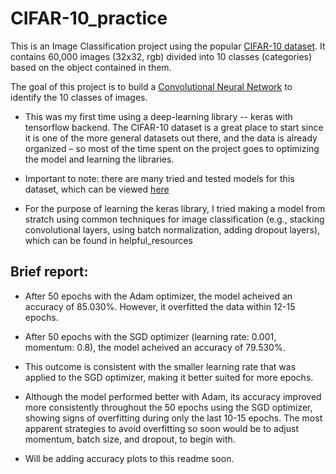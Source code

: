 # CIFAR-10_practice
This is an Image Classification project using the popular [CIFAR-10 dataset](https://www.cs.toronto.edu/~kriz/cifar.html). It contains 60,000 images (32x32, rgb) divided into 10 classes (categories) based on the object contained in them.

The goal of this project is to build a [Convolutional Neural Network](https://towardsdatascience.com/a-comprehensive-guide-to-convolutional-neural-networks-the-eli5-way-3bd2b1164a53) to identify the 10 classes of images. 


- This was my first time using a deep-learning library -- keras with tensorflow backend. The CIFAR-10 dataset is a great place to start since it is one of the more general datasets out there, and the data is already organized – so most of the time spent on the project goes to optimizing the model and learning the libraries.

- Important to note: there are many tried and tested models for this dataset, which can be viewed [here](https://paperswithcode.com/sota/image-classification-on-cifar-10)
- For the purpose of learning the keras library, I tried making a model from stratch using common techniques for image classification (e.g., stacking convolutional layers, using batch normalization, adding dropout layers), which can be found in helpful_resources

## Brief report:
- After 50 epochs with the Adam optimizer, the model acheived an accuracy of 85.030%. However, it overfitted the data within 12-15 epochs.
- After 50 epochs with the SGD optimizer (learning rate: 0.001, momentum: 0.8), the model acheived an accuracy of 79.530%.
- This outcome is consistent with the smaller learning rate that was applied to the SGD optimizer, making it better suited for more epochs. 
- Although the model performed better with Adam, its accuracy improved more consistently throughout the 50 epochs using the SGD optimizer, showing signs of overfitting during only the last 10-15 epochs. The most apparent strategies to avoid overfitting so soon would be to adjust momentum, batch size, and dropout, to begin with.

- Will be adding accuracy plots to this readme soon.
